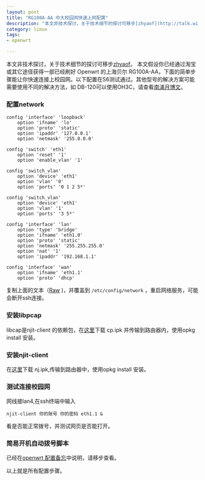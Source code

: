 ```yaml
---
layout: post
title: "RG100A-AA 中大校园网快速上网配置"
description: "本文非技术探讨，关于技术细节的探讨可移步[zhyaof](http://talk.withme.me/?p=30)。  "
category: linux
tags: 
- openwrt

---
```


本文非技术探讨，关于技术细节的探讨可移步[zhyaof](http://talk.withme.me/?p=30)。
本文假设你已经通过淘宝或其它途径获得一部已经刷好 Openwrt 的上海贝尔 RG100A-AA，下面的简单步骤能让你快速连接上校园网。以下配置在S6测试通过。其他型号的解决方案可能需要使用不同的解决方法，如
DB-120可以使用OH3C，请查看[南浦月博文](http://blog.nanpuyue.com/2012/003.html)。

### 配置network

	config 'interface' 'loopback'
		option 'ifname' 'lo'
		option 'proto' 'static'
		option 'ipaddr' '127.0.0.1'
		option 'netmask' '255.0.0.0'

	config 'switch' 'eth1'
		option 'reset' '1'
		option 'enable_vlan' '1'

	config 'switch_vlan'
		option 'device' 'eth1'
		option 'vlan' '0'
		option 'ports' '0 1 2 5*'

	config 'switch_vlan'
		option 'device' 'eth1'
		option 'vlan' '1'
		option 'ports' '3 5*'

	config 'interface' 'lan'
		option 'type' 'bridge'
		option 'ifname' 'eth1.0'
		option 'proto' 'static'
		option 'netmask' '255.255.255.0'
		option 'nat' '1'
		option 'ipaddr' '192.168.1.1'

	config 'interface' 'wan'
		option 'ifname' 'eth1.1'
		option 'proto' 'dhcp' 

复制上面的文本（[Raw](https://gist.github.com/gracece/1b068090411fd4d9b4e6/raw/12571386d2ca99bde898f53f2073d4e98b5dc05d/openwrt+network++config) )，并覆盖到 `/etc/config/network` ，重启网络服务，可能会断开ssh连接。

### 安装libpcap

libcap是njit-client 的依赖包，在[这里](http://pan.baidu.com/s/15QqVn)下载 cp.ipk 并传输到路由器内，使用opkg install 安装。

### 安装njit-client 
在[这里](http://pan.baidu.com/s/15QqVn)下载 nj.ipk,传输到路由器中，使用opkg install 安装。

### 测试连接校园网
网线接lan4,在ssh终端中输入
	
	njit-client 你的账号 你的密码 eth1.1 & 

看是否能正常拨号，并测试网页是否能打开。

### 简易开机自动拨号脚本

已经在[openwrt 配置备忘](http://gracece.net/2012/11/openwrt-settings-note/)中说明，请移步查看。


以上就是所有配置步骤。

